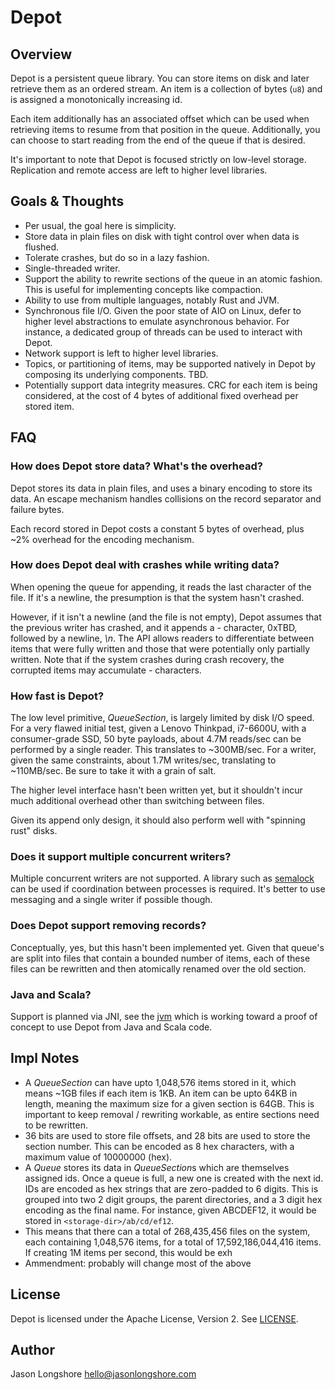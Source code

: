 # Depot

## Overview

Depot is a persistent queue library. You can store items on disk and later retrieve them as an ordered stream. An item is a collection of bytes (`u8`) and is assigned a monotonically increasing id.

Each item additionally has an associated offset which can be used when retrieving items to resume from that position in the queue. Additionally, you can choose to start reading from the end of the queue if that is desired.

It's important to note that Depot is focused strictly on low-level storage. Replication and remote access are left to higher level libraries.

## Goals & Thoughts

* Per usual, the goal here is simplicity.
* Store data in plain files on disk with tight control over when data is flushed.
* Tolerate crashes, but do so in a lazy fashion.
* Single-threaded writer.
* Support the ability to rewrite sections of the queue in an atomic fashion. This is useful for implementing concepts like compaction.
* Ability to use from multiple languages, notably Rust and JVM.
* Synchronous file I/O. Given the poor state of AIO on Linux, defer to higher level abstractions to emulate asynchronous behavior. For instance, a dedicated group of threads can be used to interact with Depot.
* Network support is left to higher level libraries.
* Topics, or partitioning of items, may be supported natively in Depot by composing its underlying components. TBD.
* Potentially support data integrity measures. CRC for each item is being considered, at the cost of 4 bytes of additional fixed overhead per stored item.

## FAQ

### How does Depot store data? What's the overhead?

Depot stores its data in plain files, and uses a binary encoding to store its data. An escape mechanism handles collisions on the record separator and failure bytes.

Each record stored in Depot costs a constant 5 bytes of overhead, plus ~2% overhead for the encoding mechanism.

### How does Depot deal with crashes while writing data?

When opening the queue for appending, it reads the last character of the file. If it's a newline, the presumption is that the system hasn't crashed.

However, if it isn't a newline (and the file is not empty), Depot assumes that the previous writer has crashed, and it appends a *-* character, 0xTBD, followed by a newline, *\n*. The API allows readers to differentiate between items that were fully written and those that were potentially only partially written. Note that if the system crashes during crash recovery, the corrupted items may accumulate *-* characters.

### How fast is Depot?

The low level primitive, *QueueSection*, is largely limited by disk I/O speed. For a very flawed initial test, given a Lenovo Thinkpad, i7-6600U, with a consumer-grade SSD, 50 byte payloads, about 4.7M reads/sec can be performed by a single reader. This translates to ~300MB/sec. For a writer, given the same constraints, about 1.7M writes/sec, translating to ~110MB/sec. Be sure to take it with a grain of salt.

The higher level interface hasn't been written yet, but it shouldn't incur much additional overhead other than switching between files.

Given its append only design, it should also perform well with "spinning rust" disks.

### Does it support multiple concurrent writers?

Multiple concurrent writers are not supported. A library such as [semalock](https://github.com/longshorej/semalock) can be used if coordination between processes is required. It's better to use messaging and a single writer if possible though.

### Does Depot support removing records?

Conceptually, yes, but this hasn't been implemented yet. Given that queue's are split into files that contain a bounded number of items, each of these files can be rewritten and then atomically renamed over the old section.

### Java and Scala?

Support is planned via JNI, see the [jvm](jvm) which is working toward a proof of concept to use Depot from Java and Scala code.

## Impl Notes

* A *QueueSection* can have upto 1,048,576 items stored in it, which means ~1GB files if each item is 1KB. An item can be upto 64KB in length, meaning the maximum size for a given section is 64GB. This is important to keep removal / rewriting workable, as entire sections need to be rewritten.
* 36 bits are used to store file offsets, and 28 bits are used to store the section number. This can be encoded as 8 hex characters, with a maximum value of 10000000 (hex).
* A *Queue* stores its data in *QueueSection*s which are themselves assigned ids. Once a queue is full, a new one is created with the next id. IDs are encoded as hex strings that are zero-padded to 6 digits. This is grouped into two 2 digit groups, the parent directories, and a 3 digit hex encoding as the final name. For instance, given ABCDEF12, it would be stored in `<storage-dir>/ab/cd/ef12`.
* This means that there can a total of 268,435,456 files on the system, each containing 1,048,576 items, for a total of 17,592,186,044,416 items. If creating 1M items per second, this would be exh
* Ammendment: probably will change most of the above


## License

Depot is licensed under the Apache License, Version 2. See [LICENSE](LICENSE).

## Author

Jason Longshore <hello@jasonlongshore.com>
